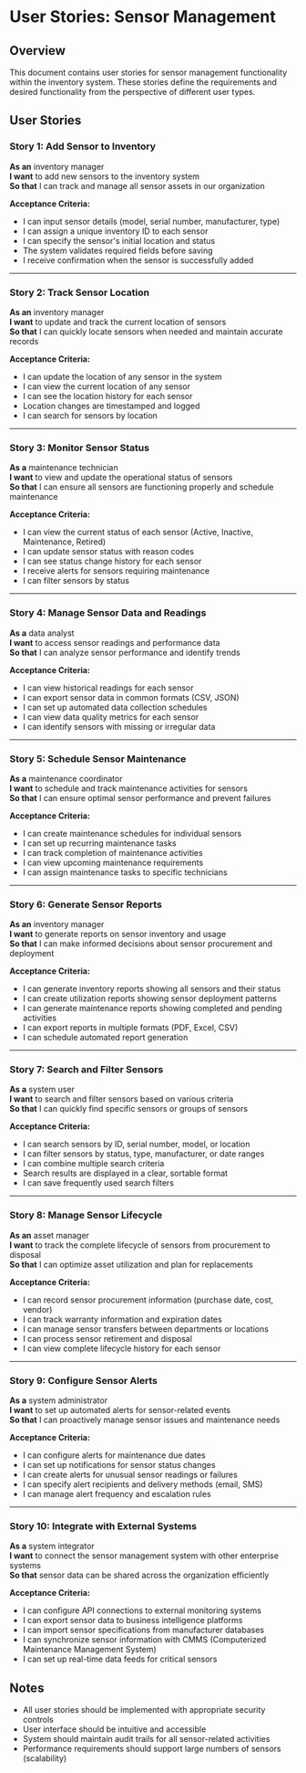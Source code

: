 # User Stories: Sensor Management

## Overview
This document contains user stories for sensor management functionality within the inventory system. These stories define the requirements and desired functionality from the perspective of different user types.

## User Stories

### Story 1: Add Sensor to Inventory
**As an** inventory manager  
**I want** to add new sensors to the inventory system  
**So that** I can track and manage all sensor assets in our organization

**Acceptance Criteria:**
- I can input sensor details (model, serial number, manufacturer, type)
- I can assign a unique inventory ID to each sensor
- I can specify the sensor's initial location and status
- The system validates required fields before saving
- I receive confirmation when the sensor is successfully added

---

### Story 2: Track Sensor Location
**As an** inventory manager  
**I want** to update and track the current location of sensors  
**So that** I can quickly locate sensors when needed and maintain accurate records

**Acceptance Criteria:**
- I can update the location of any sensor in the system
- I can view the current location of any sensor
- I can see the location history for each sensor
- Location changes are timestamped and logged
- I can search for sensors by location

---

### Story 3: Monitor Sensor Status
**As a** maintenance technician  
**I want** to view and update the operational status of sensors  
**So that** I can ensure all sensors are functioning properly and schedule maintenance

**Acceptance Criteria:**
- I can view the current status of each sensor (Active, Inactive, Maintenance, Retired)
- I can update sensor status with reason codes
- I can see status change history for each sensor
- I receive alerts for sensors requiring maintenance
- I can filter sensors by status

---

### Story 4: Manage Sensor Data and Readings
**As a** data analyst  
**I want** to access sensor readings and performance data  
**So that** I can analyze sensor performance and identify trends

**Acceptance Criteria:**
- I can view historical readings for each sensor
- I can export sensor data in common formats (CSV, JSON)
- I can set up automated data collection schedules
- I can view data quality metrics for each sensor
- I can identify sensors with missing or irregular data

---

### Story 5: Schedule Sensor Maintenance
**As a** maintenance coordinator  
**I want** to schedule and track maintenance activities for sensors  
**So that** I can ensure optimal sensor performance and prevent failures

**Acceptance Criteria:**
- I can create maintenance schedules for individual sensors
- I can set up recurring maintenance tasks
- I can track completion of maintenance activities
- I can view upcoming maintenance requirements
- I can assign maintenance tasks to specific technicians

---

### Story 6: Generate Sensor Reports
**As an** inventory manager  
**I want** to generate reports on sensor inventory and usage  
**So that** I can make informed decisions about sensor procurement and deployment

**Acceptance Criteria:**
- I can generate inventory reports showing all sensors and their status
- I can create utilization reports showing sensor deployment patterns
- I can generate maintenance reports showing completed and pending activities
- I can export reports in multiple formats (PDF, Excel, CSV)
- I can schedule automated report generation

---

### Story 7: Search and Filter Sensors
**As a** system user  
**I want** to search and filter sensors based on various criteria  
**So that** I can quickly find specific sensors or groups of sensors

**Acceptance Criteria:**
- I can search sensors by ID, serial number, model, or location
- I can filter sensors by status, type, manufacturer, or date ranges
- I can combine multiple search criteria
- Search results are displayed in a clear, sortable format
- I can save frequently used search filters

---

### Story 8: Manage Sensor Lifecycle
**As an** asset manager  
**I want** to track the complete lifecycle of sensors from procurement to disposal  
**So that** I can optimize asset utilization and plan for replacements

**Acceptance Criteria:**
- I can record sensor procurement information (purchase date, cost, vendor)
- I can track warranty information and expiration dates
- I can manage sensor transfers between departments or locations
- I can process sensor retirement and disposal
- I can view complete lifecycle history for each sensor

---

### Story 9: Configure Sensor Alerts
**As a** system administrator  
**I want** to set up automated alerts for sensor-related events  
**So that** I can proactively manage sensor issues and maintenance needs

**Acceptance Criteria:**
- I can configure alerts for maintenance due dates
- I can set up notifications for sensor status changes
- I can create alerts for unusual sensor readings or failures
- I can specify alert recipients and delivery methods (email, SMS)
- I can manage alert frequency and escalation rules

---

### Story 10: Integrate with External Systems
**As a** system integrator  
**I want** to connect the sensor management system with other enterprise systems  
**So that** sensor data can be shared across the organization efficiently

**Acceptance Criteria:**
- I can configure API connections to external monitoring systems
- I can export sensor data to business intelligence platforms
- I can import sensor specifications from manufacturer databases
- I can synchronize sensor information with CMMS (Computerized Maintenance Management System)
- I can set up real-time data feeds for critical sensors

## Notes
- All user stories should be implemented with appropriate security controls
- User interface should be intuitive and accessible
- System should maintain audit trails for all sensor-related activities
- Performance requirements should support large numbers of sensors (scalability)